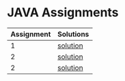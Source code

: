 # JAVA Assignments

| Assignment | Solutions |
| -------------- | --------------- |
| 1 | [solution](./assingment1/Readme.md) |
| 2 | [solution](./assingment2/Readme.md) |
| 2 | [solution](./assingment3/Readme.md) |

